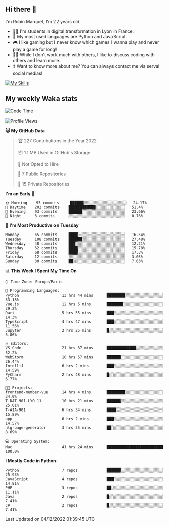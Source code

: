 ## Hi there 👋

I'm Robin Marquet, I'm 22 years old.

- 👨‍💻 I'm students in digital transformation in Lyon in France.
- 🌱 My most used languages are Python and JavaScript.
- 🎮 I like gaming but I never know which games I wanna play and never play a game for long!
- 👯‍♀️ While I don't work much with others, I like to discuss coding with others and learn more.
- ❓ Want to know more about me? You can always contact me via serval social medias!

[![My Skills](https://skillicons.dev/icons?i=js,html,css,docker,express,figma,firebase,graphql,mongodb,mysql,nodejs,py,react,ts,vue)](https://skillicons.dev)

## My weekly Waka stats

<!--START_SECTION:waka-->
![Code Time](http://img.shields.io/badge/Code%20Time-2%2C963%20hrs%2055%20mins-blue)

![Profile Views](http://img.shields.io/badge/Profile%20Views-0-blue)

**🐱 My GitHub Data** 

> 🏆 227 Contributions in the Year 2022
 > 
> 📦 1.1 MB Used in GitHub's Storage 
 > 
> 🚫 Not Opted to Hire
 > 
> 📜 7 Public Repositories 
 > 
> 🔑 15 Private Repositories  
 > 
**I'm an Early 🐤** 

```text
🌞 Morning    95 commits     ██████░░░░░░░░░░░░░░░░░░░   24.17% 
🌆 Daytime    202 commits    ████████████░░░░░░░░░░░░░   51.4% 
🌃 Evening    93 commits     ██████░░░░░░░░░░░░░░░░░░░   23.66% 
🌙 Night      3 commits      ░░░░░░░░░░░░░░░░░░░░░░░░░   0.76%

```
📅 **I'm Most Productive on Tuesday** 

```text
Monday       65 commits     ████░░░░░░░░░░░░░░░░░░░░░   16.54% 
Tuesday      108 commits    ██████░░░░░░░░░░░░░░░░░░░   27.48% 
Wednesday    48 commits     ███░░░░░░░░░░░░░░░░░░░░░░   12.21% 
Thursday     62 commits     ████░░░░░░░░░░░░░░░░░░░░░   15.78% 
Friday       68 commits     ████░░░░░░░░░░░░░░░░░░░░░   17.3% 
Saturday     12 commits     ░░░░░░░░░░░░░░░░░░░░░░░░░   3.05% 
Sunday       30 commits     ██░░░░░░░░░░░░░░░░░░░░░░░   7.63%

```


📊 **This Week I Spent My Time On** 

```text
⌚︎ Time Zone: Europe/Paris

💬 Programming Languages: 
Python                   13 hrs 44 mins      ████████░░░░░░░░░░░░░░░░░   33.18% 
Vue.js                   12 hrs 5 mins       ███████░░░░░░░░░░░░░░░░░░   29.2% 
Dart                     5 hrs 55 mins       ███░░░░░░░░░░░░░░░░░░░░░░   14.3% 
TypeScript               4 hrs 47 mins       ███░░░░░░░░░░░░░░░░░░░░░░   11.56% 
Jupyter                  2 hrs 25 mins       █░░░░░░░░░░░░░░░░░░░░░░░░   5.86%

🔥 Editors: 
VS Code                  21 hrs 37 mins      █████████████░░░░░░░░░░░░   52.2% 
WebStorm                 10 hrs 57 mins      ██████░░░░░░░░░░░░░░░░░░░   26.44% 
IntelliJ                 6 hrs 2 mins        ███░░░░░░░░░░░░░░░░░░░░░░   14.59% 
PyCharm                  2 hrs 48 mins       █░░░░░░░░░░░░░░░░░░░░░░░░   6.77%

🐱‍💻 Projects: 
frontend-member-vue      14 hrs 4 mins       ████████░░░░░░░░░░░░░░░░░   34.0% 
T-DAT-901-LYO_11         10 hrs 21 mins      ██████░░░░░░░░░░░░░░░░░░░   25.01% 
T-AIA-901                6 hrs 34 mins       ████░░░░░░░░░░░░░░░░░░░░░   15.89% 
app                      6 hrs 2 mins        ███░░░░░░░░░░░░░░░░░░░░░░   14.57% 
nlg-page-generator       3 hrs 35 mins       ██░░░░░░░░░░░░░░░░░░░░░░░   8.69%

💻 Operating System: 
Mac                      41 hrs 24 mins      █████████████████████████   100.0%

```

**I Mostly Code in Python** 

```text
Python                   7 repos             ██████░░░░░░░░░░░░░░░░░░░   25.93% 
JavaScript               4 repos             ███░░░░░░░░░░░░░░░░░░░░░░   14.81% 
PHP                      3 repos             ██░░░░░░░░░░░░░░░░░░░░░░░   11.11% 
Java                     2 repos             █░░░░░░░░░░░░░░░░░░░░░░░░   7.41% 
C#                       2 repos             █░░░░░░░░░░░░░░░░░░░░░░░░   7.41%

```



 Last Updated on 04/12/2022 01:39:45 UTC
<!--END_SECTION:waka-->
